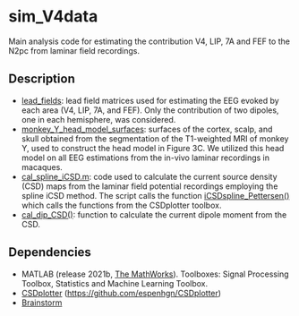 # sim_V4data
Main analysis code for estimating the contribution V4, LIP, 7A and FEF to the N2pc from laminar field recordings.

## Description
- [lead_fields](lead_fields): lead field matrices used for estimating the EEG evoked by each area (V4, LIP, 7A, and FEF). Only the contribution of two dipoles, one in each hemisphere, was considered. 
- [monkey_Y_head_model_surfaces](monkey_Y_head_model_surfaces): surfaces of the cortex, scalp, and skull obtained from the segmentation of the T1-weighted MRI of monkey Y, used to construct the head model in Figure 3C. We utilized this head model on all EEG estimations from the in-vivo laminar recordings in macaques.
- [cal_spline_iCSD.m](calculate_spline_iCSD.m): code used to calculate the current source density (CSD) maps from the laminar field potential recordings employing the spline iCSD method. The script calls the function [iCSDspline_Pettersen()](iCSDspline_Pettersen.m) which calls the functions from the CSDplotter toolbox.
- [cal_dip_CSD()](cal_dip_CSD.m): function to calculate the current dipole moment from the CSD.

## Dependencies
- MATLAB (release 2021b, [The MathWorks](https://www.mathworks.com/?s_tid=gn_logo)). Toolboxes: Signal Processing Toolbox, Statistics and Machine Learning Toolbox.
- [CSDplotter](matlab_ana_scripts/functions/CSDplotter-0.1.1) (https://github.com/espenhgn/CSDplotter)
- [Brainstorm](https://neuroimage.usc.edu/brainstorm/Introduction)
